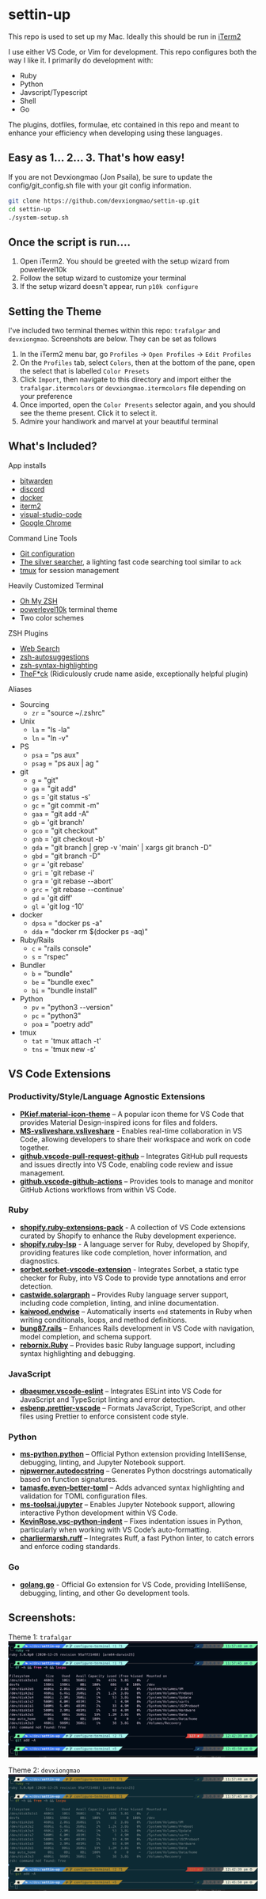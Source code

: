 # settin-up

 This repo is used to set up my Mac. Ideally this should be run in [iTerm2](https://iterm2.com/downloads.html)

 I use either VS Code, or Vim for development. This repo configures both the way I like it. I primarily do development with:
 - Ruby
 - Python
 - Javscript/Typescript
 - Shell
 - Go
 
 The plugins, dotfiles, formulae, etc contained in this repo and meant to enhance your efficiency when developing using these languages. 

## Easy as 1... 2... 3. That's how easy!

If you are not Devxiongmao (Jon Psaila), be sure to update the config/git_config.sh file with your git config information.

```sh
git clone https://github.com/devxiongmao/settin-up.git
cd settin-up
./system-setup.sh
```

## Once the script is run....
1. Open iTerm2. You should be greeted with the setup wizard from powerlevel10k
2. Follow the setup wizard to customize your terminal
3. If the setup wizard doesn't appear, run `p10k configure`

## Setting the Theme
I've included two terminal themes within this repo: `trafalgar` and `devxiongmao`. Screenshots are below. They can be set as follows

1. In the iTerm2 menu bar, go `Profiles` -> `Open Profiles` -> `Edit Profiles`
2. On the `Profiles` tab, select `Colors`, then  at the bottom of the pane, open the select that is labelled `Color Presets`
3. Click `Import`, then navigate to this directory and import either the `trafalgar.itermcolors` or `devxiongmao.itermcolors` file depending on your preference
4. Once imported, open the `Color Presents` selector again, and you should see the theme present. Click it to select it.
5. Admire your handiwork and marvel at your beautiful terminal

## What's Included?

App installs
- [bitwarden](https://bitwarden.com/)
- [discord](https://discord.com/)
- [docker](https://www.docker.com/)
- [iterm2](https://iterm2.com/downloads.html)
- [visual-studio-code](https://code.visualstudio.com/)
- [Google Chrome](https://www.google.com/intl/en_ca/chrome/)

Command Line Tools
- [Git configuration](config/git_config.sh)
- [The silver searcher](https://github.com/ggreer/the_silver_searcher),  a lighting fast code searching tool similar to `ack`
- [tmux](https://thoughtbot.com/blog/a-tmux-crash-course) for session management

Heavily Customized Terminal
- [Oh My ZSH](https://ohmyz.sh/)
- [powerlevel10k](https://github.com/romkatv/powerlevel10k) terminal theme
- Two color schemes

ZSH Plugins
- [Web Search](https://github.com/ohmyzsh/ohmyzsh/blob/master/plugins/web-search/README.md)
- [zsh-autosuggestions](https://github.com/zsh-users/zsh-autosuggestions)
- [zsh-syntax-highlighting](https://github.com/zsh-users/zsh-syntax-highlighting.git)
- [TheF*ck](https://github.com/nvbn/thefuck) (Ridiculously crude name aside, exceptionally helpful plugin)

Aliases
* Sourcing
  * `zr` = "source ~/.zshrc"
* Unix
  * `la` = "ls -la"
  * `ln` = "ln -v"
* PS
  * `psa` = "ps aux"
  * `psag` = "ps aux | ag "
* git
  * `g` = "git"
  * `ga` = "git add"
  * `gs` = 'git status -s'
  * `gc` = "git commit -m"
  * `gaa` = "git add -A"
  * `gb` = 'git branch'
  * `gco` = "git checkout"
  * `gnb` = 'git checkout -b'
  * `gda` = "git branch | grep -v 'main' | xargs git branch -D"
  * `gbd` = "git branch -D"
  * `gr` = 'git rebase'
  * `gri` = 'git rebase -i'
  * `gra` = 'git rebase --abort'
  * `grc` = 'git rebase --continue'
  * `gd` = 'git diff'
  * `gl` = 'git log -10'
* docker
  * `dpsa` = "docker ps -a"
  * `dda` = "docker rm $(docker ps -aq)"
* Ruby/Rails
  * `c` = "rails console"
  * `s` = "rspec"
* Bundler
  * `b` = "bundle"
  * `be` = "bundle exec"
  * `bi` = "bundle install"
* Python
  * `pv` = "python3 --version"
  * `pc` = "python3"
  * `poa` = "poetry add"
* tmux
  * `tat` = 'tmux attach -t'
  * `tns` = 'tmux new -s'

## VS Code Extensions

### Productivity/Style/Language Agnostic Extensions
- **[PKief.material-icon-theme](https://marketplace.visualstudio.com/items?itemName=PKief.material-icon-theme)** – A popular icon theme for VS Code that provides Material Design-inspired icons for files and folders.
- **[MS-vsliveshare.vsliveshare](https://marketplace.visualstudio.com/items?itemName=MS-vsliveshare.vsliveshare)** - Enables real-time collaboration in VS Code, allowing developers to share their workspace and work on code together.
- **[github.vscode-pull-request-github](https://marketplace.visualstudio.com/items?itemName=github.vscode-pull-request-github)** – Integrates GitHub pull requests and issues directly into VS Code, enabling code review and issue management.
- **[github.vscode-github-actions](https://marketplace.visualstudio.com/items?itemName=github.vscode-github-actions)** – Provides tools to manage and monitor GitHub Actions workflows from within VS Code.

### Ruby
- **[shopify.ruby-extensions-pack](https://marketplace.visualstudio.com/items?itemName=shopify.ruby-extensions-pack)** - A collection of VS Code extensions curated by Shopify to enhance the Ruby development experience.
- **[shopify.ruby-lsp](https://marketplace.visualstudio.com/items?itemName=shopify.ruby-lsp)** - A language server for Ruby, developed by Shopify, providing features like code completion, hover information, and diagnostics.
- **[sorbet.sorbet-vscode-extension](https://marketplace.visualstudio.com/items?itemName=sorbet.sorbet-vscode-extension)** - Integrates Sorbet, a static type checker for Ruby, into VS Code to provide type annotations and error detection.
- **[castwide.solargraph](https://marketplace.visualstudio.com/items?itemName=castwide.solargraph)** – Provides Ruby language server support, including code completion, linting, and inline documentation.  
- **[kaiwood.endwise](https://marketplace.visualstudio.com/items?itemName=kaiwood.endwise)** – Automatically inserts `end` statements in Ruby when writing conditionals, loops, and method definitions.  
- **[bung87.rails](https://marketplace.visualstudio.com/items?itemName=bung87.rails)** – Enhances Rails development in VS Code with navigation, model completion, and schema support.  
- **[rebornix.Ruby](https://marketplace.visualstudio.com/items?itemName=rebornix.Ruby)** – Provides basic Ruby language support, including syntax highlighting and debugging.  

### JavaScript
- **[dbaeumer.vscode-eslint](https://marketplace.visualstudio.com/items?itemName=dbaeumer.vscode-eslint)** – Integrates ESLint into VS Code for JavaScript and TypeScript linting and error detection.  
- **[esbenp.prettier-vscode](https://marketplace.visualstudio.com/items?itemName=esbenp.prettier-vscode)** – Formats JavaScript, TypeScript, and other files using Prettier to enforce consistent code style.  

### Python
- **[ms-python.python](https://marketplace.visualstudio.com/items?itemName=ms-python.python)** – Official Python extension providing IntelliSense, debugging, linting, and Jupyter Notebook support.  
- **[njpwerner.autodocstring](https://marketplace.visualstudio.com/items?itemName=njpwerner.autodocstring)** – Generates Python docstrings automatically based on function signatures.  
- **[tamasfe.even-better-toml](https://marketplace.visualstudio.com/items?itemName=tamasfe.even-better-toml)** – Adds advanced syntax highlighting and validation for TOML configuration files.  
- **[ms-toolsai.jupyter](https://marketplace.visualstudio.com/items?itemName=ms-toolsai.jupyter)** – Enables Jupyter Notebook support, allowing interactive Python development within VS Code.  
- **[KevinRose.vsc-python-indent](https://marketplace.visualstudio.com/items?itemName=KevinRose.vsc-python-indent)** – Fixes indentation issues in Python, particularly when working with VS Code’s auto-formatting.  
- **[charliermarsh.ruff](https://marketplace.visualstudio.com/items?itemName=charliermarsh.ruff)** – Integrates Ruff, a fast Python linter, to catch errors and enforce coding standards.  

### Go
- **[golang.go](https://marketplace.visualstudio.com/items?itemName=golang.go)** - Official Go extension for VS Code, providing IntelliSense, debugging, linting, and other Go development tools.

## Screenshots:

Theme 1: `trafalgar`
![Trafalgar Theme](config/itermcolors/trafalgar.png)

Theme 2: `devxiongmao`
![Dev Xiong Mao Theme](config/itermcolors/devxiongmao.png)
